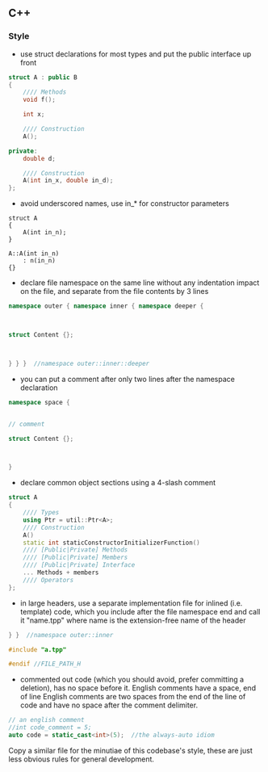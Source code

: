 
<!--- TODO: separate compiler, official std libs, docs into repositories -->

## C++

### Style

* use struct declarations for most types and put the public interface up front

```Cpp
struct A : public B
{
    //// Methods
    void f();

    int x;

    //// Construction
    A();

private:
    double d;

    //// Construction
    A(int in_x, double in_d);
};
```

* avoid underscored names, use in\_\* for constructor parameters

```
struct A
{
    A(int in_n);
}

A::A(int in_n)
    : n(in_n)
{}
```

* declare file namespace on the same line without any indentation impact on the file, and separate from the file contents by 3 lines


```Cpp
namespace outer { namespace inner { namespace deeper {



struct Content {};



} } }  //namespace outer::inner::deeper
```

* you can put a comment after only two lines after the namespace declaration

```Cpp
namespace space {


// comment

struct Content {};



}
```

* declare common object sections using a 4-slash comment

```Cpp
struct A
{
    //// Types
    using Ptr = util::Ptr<A>;
    //// Construction
    A()
    static int staticConstructorInitializerFunction()
    //// [Public|Private] Methods
    //// [Public|Private] Members
    //// [Public|Private] Interface
    ... Methods + members
    //// Operators
};
```

* in large headers, use a separate implementation file for inlined (i.e. template) code, which you include after the file namespace end and call it "name.tpp" where name is the extension-free name of the header

```Cpp
} }  //namespace outer::inner

#include "a.tpp"

#endif //FILE_PATH_H
```

* commented out code (which you should avoid, prefer committing a deletion), has no space before it. English comments have a space, end of line English comments are two spaces from the end of the line of code and have no space after the comment delimiter.

```Cpp
// an english comment
//int code_comment = 5;
auto code = static_cast<int>(5);  //the always-auto idiom
```


Copy a similar file for the minutiae of this codebase's style, these are just
less obvious rules for general development.
